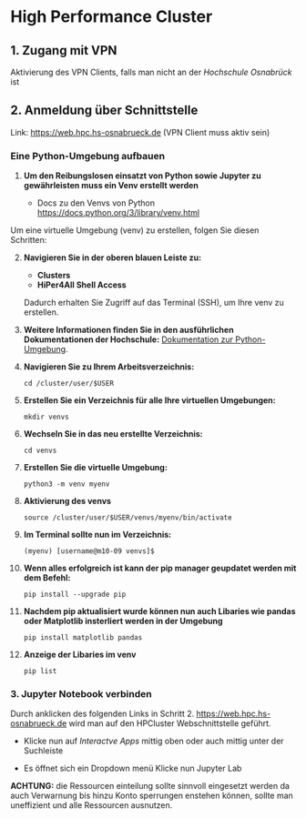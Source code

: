 # High Performance Cluster


## 1. Zugang mit VPN
Aktivierung des VPN Clients, falls man nicht an der *Hochschule Osnabrück* ist

## 2. Anmeldung über Schnittstelle
Link: https://web.hpc.hs-osnabrueck.de (VPN Client muss aktiv sein)

### Eine Python-Umgebung aufbauen
1. **Um den Reibungslosen einsatzt von Python sowie Jupyter zu gewährleisten muss ein Venv erstellt werden**

    - Docs zu den Venvs von Python https://docs.python.org/3/library/venv.html

Um eine virtuelle Umgebung (venv) zu erstellen, folgen Sie diesen Schritten:


2. **Navigieren Sie in der oberen blauen Leiste zu:**
   - **Clusters**
   - **HiPer4All Shell Access**

   Dadurch erhalten Sie Zugriff auf das Terminal (SSH), um Ihre venv zu erstellen.

3. **Weitere Informationen finden Sie in den ausführlichen Dokumentationen der Hochschule:**
[Dokumentation zur Python-Umgebung](https://docs.hpc.hs-osnabrueck.de/de/pages/usage/web/apps/python/create-env.html).

4. **Navigieren Sie zu Ihrem Arbeitsverzeichnis:**

   `cd /cluster/user/$USER`
   
5. **Erstellen Sie ein Verzeichnis für alle Ihre virtuellen Umgebungen:**

    `mkdir venvs`

6. **Wechseln Sie in das neu erstellte Verzeichnis:**

    `cd venvs`

7. **Erstellen Sie die virtuelle Umgebung:**

    `python3 -m venv myenv`

8. **Aktivierung des venvs**
    
    `source /cluster/user/$USER/venvs/myenv/bin/activate`

9. **Im Terminal sollte nun im Verzeichnis:**

    `(myenv) [username@m10-09 venvs]$`

10. **Wenn alles erfolgreich ist kann der pip manager geupdatet werden mit dem Befehl:**

    `pip install --upgrade pip`

11. **Nachdem pip aktualisiert wurde können nun auch Libaries wie pandas oder Matplotlib insterliert werden in der Umgebung**

    `pip install matplotlib pandas`

12. **Anzeige der Libaries im venv** 

    `pip list` 



### 3. Jupyter Notebook verbinden
Durch anklicken des folgenden Links in Schritt 2. https://web.hpc.hs-osnabrueck.de wird man auf den HPCluster Webschnittstelle geführt.

- Klicke nun auf *Interactve Apps* mittig oben oder auch mittig unter der Suchleiste

-  Es öffnet sich ein Dropdown menü Klicke nun Jupyter Lab

**ACHTUNG:** die Ressourcen einteilung sollte sinnvoll eingesetzt werden da auch Verwarnung bis hinzu Konto sperrungen enstehen können, sollte man uneffizient und alle Ressourcen ausnutzen.